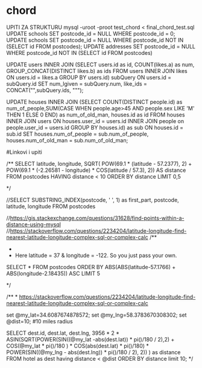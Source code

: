 # chord
UPITI ZA STRUKTURU
mysql -uroot -proot test_chord < final_chord_test.sql
UPDATE schools SET postcode_id = NULL WHERE postcode_id = 0;
UPDATE schools SET postcode_id = NULL WHERE postcode_id NOT IN (SELECT id FROM postcodes);
UPDATE addresses SET postcode_id = NULL WHERE postcode_id NOT IN (SELECT id FROM postcodes)


UPDATE users INNER JOIN
(SELECT users.id as id, COUNT(likes.a) as num, GROUP_CONCAT(DISTINCT likes.b) as ids
FROM users INNER JOIN likes ON users.id = likes.a 
GROUP BY users.id) subQuery  ON users.id = subQuery.id
SET num_lgiven = subQuery.num, like_ids = CONCAT("",subQuery.ids, """);


UPDATE houses 
INNER JOIN (SELECT COUNT(DISTINCT people.id) as num_of_people,SUM(CASE WHEN people.age>45 AND people.sex LIKE 'M' THEN 1 ELSE 0 END) as num_of_old_man, houses.id as id FROM houses INNER JOIN users ON houses.user_id = users.id INNER JOIN people on people.user_id = users.id GROUP BY houses.id) as sub ON houses.id = sub.id SET houses.num_of_people = sub.num_of_people, houses.num_of_old_man = sub.num_of_old_man;

#Linkovi i upiti

/**
SELECT latitude, longitude, SQRT( POW(69.1 * (latitude - 57.2377), 2) + POW(69.1 * (-2.26581 - longitude) * COS(latitude / 57.3), 2)) AS distance FROM postcodes HAVING distance < 10 ORDER BY distance LIMIT 0,5

 */

//SELECT SUBSTRING_INDEX(postcode, ' ', 1) as first_part, postcode, latitude, longitude FROM postcodes

//https://gis.stackexchange.com/questions/31628/find-points-within-a-distance-using-mysql
//https://stackoverflow.com/questions/2234204/latitude-longitude-find-nearest-latitude-longitude-complex-sql-or-complex-calc
/**

 *
 * Here latitude = 37 & longitude = -122. So you just pass your own.

SELECT * FROM postcodes ORDER BY ABS(ABS(latitude-57.1766) + ABS(longitude-2.18435)) ASC LIMIT 5

 */


/**
 *
https://stackoverflow.com/questions/2234204/latitude-longitude-find-nearest-latitude-longitude-complex-sql-or-complex-calc

 set @my_lat=34.6087674878572;
 set @my_lng=58.3783670308302;
set @dist=10; #10 miles radius

SELECT dest.id, dest.lat, dest.lng,  3956 * 2 * ASIN(SQRT(POWER(SIN((@my_lat -abs(dest.lat)) * pi()/180 / 2),2) + COS(@my_lat * pi()/180 ) * COS(abs(dest.lat) *  pi()/180) * POWER(SIN((@my_lng - abs(dest.lng)) *  pi()/180 / 2), 2))
) as distance
FROM hotel as dest
having distance < @dist
ORDER BY distance limit 10;
 */
